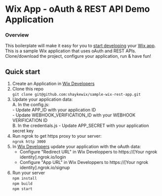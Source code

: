 # Wix App - oAuth & REST API Demo Application
### **Overview**

This boilerplate will make it easy for you to [start developing](http://dev.wix.com/) your [Wix app](https://www.wix.com/app-market/main).
This is a sample Wix application that uses oAuth and REST APIs.
Clone/download the project, configure your application, run & have fun!

## Quick start
1. Create an Application in [Wix Developers](http://dev.wix.com/)
2. Clone this repo<br/>
    `git clone git@github.com:shaykewix/sample-wix-rest-app.git`
3. Update your application data:  
    A. In the config.js:  
        - Update APP_ID with your application ID  
        - Update WEBHOOK_VERIFICATION_ID with your WEBHOOK VERIFICATION ID  
    B. In the credentials.js 
        - Update APP_SECRET with your application secret key
4. Run ngrok to get https proxy to your server:<br/>
    `ngrok http 3000`
5. In [Wix Developers](http://dev.wix.com/myapps) update your application with the oAuth data:
    * Configure "Redirect URL" in Wix Developpers to https://[Your ngrok identity].ngrok.io/login
    * Configure "App URL" in Wix Developpers to https://[Your ngrok identity].ngrok.io/signup
6. Run your server<br/>
    `npm install`<br/>
    `npm build`<br/>
    `npm start`<br/>
